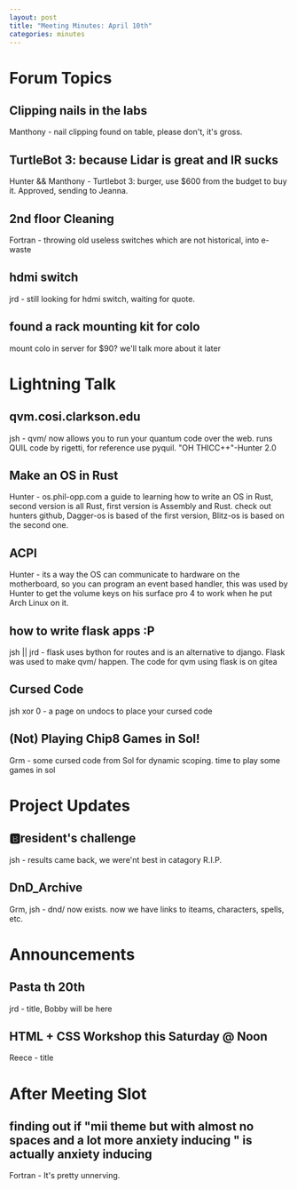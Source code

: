 ```yaml
---
layout: post
title: "Meeting Minutes: April 10th"
categories: minutes
---
```


# Forum Topics

## Clipping nails in the labs
Manthony - nail clipping found on table, please don't, it's gross. 

## TurtleBot 3: because Lidar is great and IR sucks
Hunter && Manthony - Turtlebot 3: burger, use $600 from the budget to buy it. Approved, sending to Jeanna. 

## 2nd floor Cleaning
Fortran - throwing old useless switches which are not historical, into e-waste 

## hdmi switch
jrd - still looking for hdmi switch, waiting for quote. 

## found a rack mounting kit for colo
mount colo in server for $90? we'll talk more about it later

# Lightning Talk

## qvm.cosi.clarkson.edu
jsh - qvm/ now allows you to run your quantum code over the web. runs QUIL code by rigetti, for reference use pyquil. "OH THICC++"-Hunter 2.0 

## Make an OS in Rust
Hunter - os.phil-opp.com a guide to learning how to write an OS in Rust, second version is all Rust, first version is Assembly and Rust. check out hunters github, Dagger-os is based of the first version, Blitz-os is based on the second one. 

## ACPI
Hunter - its a way the OS can communicate to hardware on the motherboard, so you can program an event based handler, this was used by Hunter to get the volume keys on his surface pro 4 to work when he put Arch Linux on it. 

## how to write flask apps :P
jsh || jrd - flask uses bython for routes and is an alternative to django. Flask was used to make qvm/ happen. The code for qvm using flask is on gitea 

## Cursed Code
jsh xor 0 - a page on undocs to place your cursed code

## (Not) Playing Chip8 Games in Sol!
Grm - some cursed code from Sol for dynamic scoping. time to play some games in sol

# Project Updates

## 🅱️resident's challenge
jsh - results came back, we were'nt best in catagory R.I.P. 

## DnD_Archive
Grm, jsh - dnd/ now exists. now we have links to iteams, characters, spells, etc. 

# Announcements

## Pasta th 20th
jrd - title, Bobby will be here

## HTML + CSS Workshop this Saturday @ Noon
Reece - title 

# After Meeting Slot

## finding out if "mii theme but with almost no spaces and a lot more anxiety inducing " is actually anxiety inducing
Fortran - It's pretty unnerving. 
